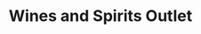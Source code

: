 ---
title: "Wines and Spirits Outlet"
url: /rehoboth-beach/wines-and-spirits-outlet/
shop: alcohol
---